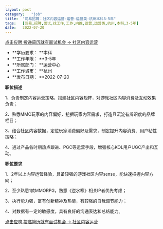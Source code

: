 ```yaml
---
layout:	post
category:	"job"
title:	"网易招聘：社区内容运营-运营-运营类-杭州本科3-5年"
tags:	[网易,招聘,面试,找工作,工作,内推,运营,运营类,杭州,本科,3-5年]
date:	2022-07-20
---
```


[点击应聘 投递简历就有面试机会 ->  社区内容运营](http://mobile.bole.netease.com/bole/boleDetail?id=41184&employeeId=346f03c3cda5f04c&key=all)



- **学历要求： **本科
- **工作年限： **3-5年
- **所属部门： **运营中心
- **工作城市： **杭州
- **发布日期： **2022-07-20



**职位描述**

1、负责制定内容运营策略，搭建社区内容矩阵，对游戏社区内容消费及互动效果负责；

2、熟悉MMO玩家的内容偏好，挖掘玩家内容需求，打造且沉淀有辨识度的品牌栏目；

3、结合社区内容数据，定位玩家消费偏好及需求，制定提升内容消费、用户粘性策略；

4、通过产品各时期热点跟进、PGC等运营手段，增强核心KOL用户UGC产出和互动。



**职位要求**

1、2年以上内容运营经验，具备较强的游戏社区内容sense，能快速把握内容方向；

2、至少熟悉1款MMORPG，熟悉《逆水寒》相关IP者优先考虑；

3、执行能力强，富有创新精神及热情，有较强的自我调节能力；

4、对数据有一定的敏感度，具有良好的沟通表达和总结能力。



[点击应聘 投递简历就有面试机会 ->  社区内容运营](http://mobile.bole.netease.com/bole/boleDetail?id=41184&employeeId=346f03c3cda5f04c&key=all)